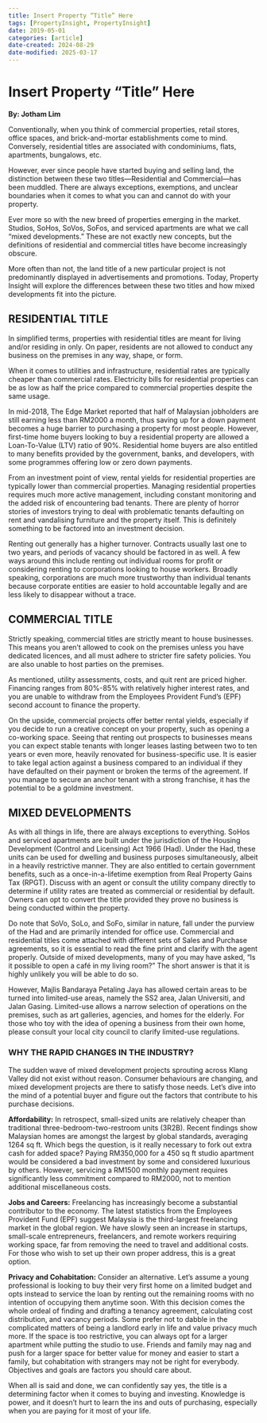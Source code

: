 ```yaml
---
title: Insert Property “Title” Here
tags: [PropertyInsight, PropertyInsight]
date: 2019-05-01
categories: [article]
date-created: 2024-08-29
date-modified: 2025-03-17
---
```


# Insert Property “Title” Here

**By: Jotham Lim**

Conventionally, when you think of commercial properties, retail stores, office spaces, and brick-and-mortar establishments come to mind. Conversely, residential titles are associated with condominiums, flats, apartments, bungalows, etc.

However, ever since people have started buying and selling land, the distinction between these two titles—Residential and Commercial—has been muddled. There are always exceptions, exemptions, and unclear boundaries when it comes to what you can and cannot do with your property.

Ever more so with the new breed of properties emerging in the market. Studios, SoHos, SoVos, SoFos, and serviced apartments are what we call “mixed developments.” These are not exactly new concepts, but the definitions of residential and commercial titles have become increasingly obscure.

More often than not, the land title of a new particular project is not predominantly displayed in advertisements and promotions. Today, Property Insight will explore the differences between these two titles and how mixed developments fit into the picture.

## RESIDENTIAL TITLE

In simplified terms, properties with residential titles are meant for living and/or residing in only. On paper, residents are not allowed to conduct any business on the premises in any way, shape, or form.

When it comes to utilities and infrastructure, residential rates are typically cheaper than commercial rates. Electricity bills for residential properties can be as low as half the price compared to commercial properties despite the same usage.

In mid-2018, The Edge Market reported that half of Malaysian jobholders are still earning less than RM2000 a month, thus saving up for a down payment becomes a huge barrier to purchasing a property for most people. However, first-time home buyers looking to buy a residential property are allowed a Loan-To-Value (LTV) ratio of 90%. Residential home buyers are also entitled to many benefits provided by the government, banks, and developers, with some programmes offering low or zero down payments.

From an investment point of view, rental yields for residential properties are typically lower than commercial properties. Managing residential properties requires much more active management, including constant monitoring and the added risk of encountering bad tenants. There are plenty of horror stories of investors trying to deal with problematic tenants defaulting on rent and vandalising furniture and the property itself. This is definitely something to be factored into an investment decision.

Renting out generally has a higher turnover. Contracts usually last one to two years, and periods of vacancy should be factored in as well. A few ways around this include renting out individual rooms for profit or considering renting to corporations looking to house workers. Broadly speaking, corporations are much more trustworthy than individual tenants because corporate entities are easier to hold accountable legally and are less likely to disappear without a trace.

## COMMERCIAL TITLE

Strictly speaking, commercial titles are strictly meant to house businesses. This means you aren’t allowed to cook on the premises unless you have dedicated licences, and all must adhere to stricter fire safety policies. You are also unable to host parties on the premises.

As mentioned, utility assessments, costs, and quit rent are priced higher. Financing ranges from 80%-85% with relatively higher interest rates, and you are unable to withdraw from the Employees Provident Fund’s (EPF) second account to finance the property.

On the upside, commercial projects offer better rental yields, especially if you decide to run a creative concept on your property, such as opening a co-working space. Seeing that renting out prospects to businesses means you can expect stable tenants with longer leases lasting between two to ten years or even more, heavily renovated for business-specific use. It is easier to take legal action against a business compared to an individual if they have defaulted on their payment or broken the terms of the agreement. If you manage to secure an anchor tenant with a strong franchise, it has the potential to be a goldmine investment.

## MIXED DEVELOPMENTS

As with all things in life, there are always exceptions to everything. SoHos and serviced apartments are built under the jurisdiction of the Housing Development (Control and Licensing) Act 1966 (Had). Under the Had, these units can be used for dwelling and business purposes simultaneously, albeit in a heavily restrictive manner. They are also entitled to certain government benefits, such as a once-in-a-lifetime exemption from Real Property Gains Tax (RPGT). Discuss with an agent or consult the utility company directly to determine if utility rates are treated as commercial or residential by default. Owners can opt to convert the title provided they prove no business is being conducted within the property.

Do note that SoVo, SoLo, and SoFo, similar in nature, fall under the purview of the Had and are primarily intended for office use. Commercial and residential titles come attached with different sets of Sales and Purchase agreements, so it is essential to read the fine print and clarify with the agent properly. Outside of mixed developments, many of you may have asked, “Is it possible to open a café in my living room?” The short answer is that it is highly unlikely you will be able to do so.

However, Majlis Bandaraya Petaling Jaya has allowed certain areas to be turned into limited-use areas, namely the SS2 area, Jalan Universiti, and Jalan Gasing. Limited-use allows a narrow selection of operations on the premises, such as art galleries, agencies, and homes for the elderly. For those who toy with the idea of opening a business from their own home, please consult your local city council to clarify limited-use regulations.

### WHY THE RAPID CHANGES IN THE INDUSTRY?

The sudden wave of mixed development projects sprouting across Klang Valley did not exist without reason. Consumer behaviours are changing, and mixed development projects are there to satisfy those needs. Let’s dive into the mind of a potential buyer and figure out the factors that contribute to his purchase decisions.

**Affordability:** In retrospect, small-sized units are relatively cheaper than traditional three-bedroom-two-restroom units (3R2B). Recent findings show Malaysian homes are amongst the largest by global standards, averaging 1264 sq ft. Which begs the question, is it really necessary to fork out extra cash for added space? Paying RM350,000 for a 450 sq ft studio apartment would be considered a bad investment by some and considered luxurious by others. However, servicing a RM1500 monthly payment requires significantly less commitment compared to RM2000, not to mention additional miscellaneous costs.

**Jobs and Careers:** Freelancing has increasingly become a substantial contributor to the economy. The latest statistics from the Employees Provident Fund (EPF) suggest Malaysia is the third-largest freelancing market in the global region. We have slowly seen an increase in startups, small-scale entrepreneurs, freelancers, and remote workers requiring working space, far from removing the need to travel and additional costs. For those who wish to set up their own proper address, this is a great option.

**Privacy and Cohabitation:** Consider an alternative. Let’s assume a young professional is looking to buy their very first home on a limited budget and opts instead to service the loan by renting out the remaining rooms with no intention of occupying them anytime soon. With this decision comes the whole ordeal of finding and drafting a tenancy agreement, calculating cost distribution, and vacancy periods. Some prefer not to dabble in the complicated matters of being a landlord early in life and value privacy much more. If the space is too restrictive, you can always opt for a larger apartment while putting the studio to use. Friends and family may nag and push for a larger space for better value for money and easier to start a family, but cohabitation with strangers may not be right for everybody. Objectives and goals are factors you should care about.

When all is said and done, we can confidently say yes, the title is a determining factor when it comes to buying and investing. Knowledge is power, and it doesn’t hurt to learn the ins and outs of purchasing, especially when you are paying for it most of your life.
